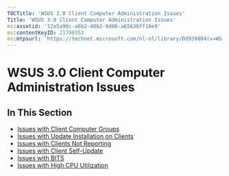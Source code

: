 ```yaml
---
TOCTitle: 'WSUS 3.0 Client Computer Administration Issues'
Title: 'WSUS 3.0 Client Computer Administration Issues'
ms:assetid: '12e5a90c-a6b2-40b2-9d08-a65636ff10e9'
ms:contentKeyID: 21798353
ms:mtpsurl: 'https://technet.microsoft.com/nl-nl/library/Dd939804(v=WS.10)'
---
```


WSUS 3.0 Client Computer Administration Issues
==============================================

In This Section
---------------

-   [Issues with Client Computer Groups](https://technet.microsoft.com/a8ffffb5-d980-4a0d-a02a-aee6fbd01f2a)
-   [Issues with Update Installation on Clients](https://technet.microsoft.com/b5e15b9f-34c3-4a6c-8f15-1f6898aceec0)
-   [Issues with Clients Not Reporting](https://technet.microsoft.com/6bcc207a-4e3c-4063-afa4-fac6b4c620e7)
-   [Issues with Client Self-Update](https://technet.microsoft.com/0e9c0f6a-1039-4673-b5ac-ba5da88ea1d1)
-   [Issues with BITS](https://technet.microsoft.com/fb9d7cd2-0227-418b-a7a7-6a638211efd9)
-   [Issues with High CPU Utilization](https://technet.microsoft.com/7c08a1bc-011a-40d4-bcfb-904b3118d7bd)
